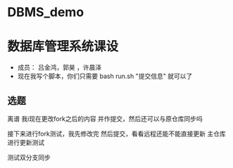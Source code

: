 # DBMS_demo
# 数据库管理系统课设
- 成员： 吕金鸿，郭昊 ，许晨泽
- 现在我写个脚本，你们只需要 bash run.sh "提交信息" 就可以了 




## 选题
离谱 我i现在更改fork之后的内容 并作提交，然后还可以与原仓库同步吗

接下来进行fork测试，我先修改完 然后提交，看看远程还能不能直接更新
主仓库进行更新测试

测试双分支同步
